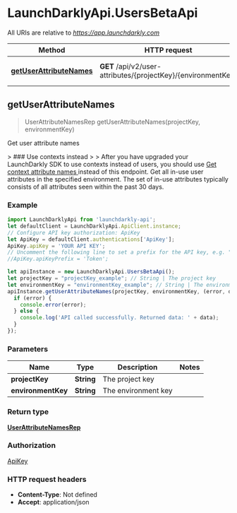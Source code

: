 # LaunchDarklyApi.UsersBetaApi

All URIs are relative to *https://app.launchdarkly.com*

Method | HTTP request | Description
------------- | ------------- | -------------
[**getUserAttributeNames**](UsersBetaApi.md#getUserAttributeNames) | **GET** /api/v2/user-attributes/{projectKey}/{environmentKey} | Get user attribute names



## getUserAttributeNames

> UserAttributeNamesRep getUserAttributeNames(projectKey, environmentKey)

Get user attribute names

&gt; ### Use contexts instead &gt; &gt; After you have upgraded your LaunchDarkly SDK to use contexts instead of users, you should use [Get context attribute names ](/tag/Contexts#operation/getContextAttributeNames) instead of this endpoint.  Get all in-use user attributes in the specified environment. The set of in-use attributes typically consists of all attributes seen within the past 30 days. 

### Example

```javascript
import LaunchDarklyApi from 'launchdarkly-api';
let defaultClient = LaunchDarklyApi.ApiClient.instance;
// Configure API key authorization: ApiKey
let ApiKey = defaultClient.authentications['ApiKey'];
ApiKey.apiKey = 'YOUR API KEY';
// Uncomment the following line to set a prefix for the API key, e.g. "Token" (defaults to null)
//ApiKey.apiKeyPrefix = 'Token';

let apiInstance = new LaunchDarklyApi.UsersBetaApi();
let projectKey = "projectKey_example"; // String | The project key
let environmentKey = "environmentKey_example"; // String | The environment key
apiInstance.getUserAttributeNames(projectKey, environmentKey, (error, data, response) => {
  if (error) {
    console.error(error);
  } else {
    console.log('API called successfully. Returned data: ' + data);
  }
});
```

### Parameters


Name | Type | Description  | Notes
------------- | ------------- | ------------- | -------------
 **projectKey** | **String**| The project key | 
 **environmentKey** | **String**| The environment key | 

### Return type

[**UserAttributeNamesRep**](UserAttributeNamesRep.md)

### Authorization

[ApiKey](../README.md#ApiKey)

### HTTP request headers

- **Content-Type**: Not defined
- **Accept**: application/json


